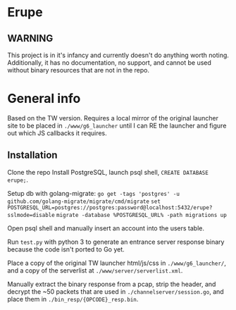 # Erupe
## WARNING 
This project is in it's infancy and currently doesn't do anything worth noting. Additionally, it has no documentation, no support, and cannot be used without binary resources that are not in the repo. 

# General info
Based on the TW version. Requires a local mirror of the original launcher site to be placed in `./www/g6_launcher` until I can RE the launcher and figure out which JS callbacks it requires.

## Installation
Clone the repo
Install PostgreSQL, launch psql shell, `CREATE DATABASE erupe;`.

Setup db with golang-migrate:
`go get -tags 'postgres' -u github.com/golang-migrate/migrate/cmd/migrate`
`set POSTGRESQL_URL=postgres://postgres:password@localhost:5432/erupe?sslmode=disable`
`migrate -database %POSTGRESQL_URL% -path migrations up`

Open psql shell and manually insert an account into the users table.

Run `test.py` with python 3 to generate an entrance server response binary because the code isn't ported to Go yet.

Place a copy of the original TW launcher html/js/css in `./www/g6_launcher/`, and a copy of the serverlist at `./www/server/serverlist.xml`.

Manually extract the binary response from a pcap, strip the header, and decrypt the ~50 packets that are used in `./channelserver/session.go`, and place them in `./bin_resp/{OPCODE}_resp.bin`.


